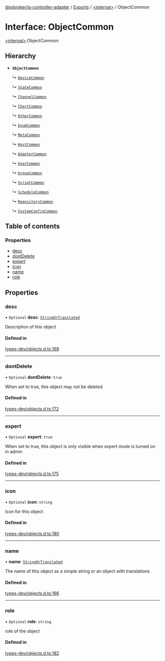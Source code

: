 [@iobroker/js-controller-adapter](../README.md) / [Exports](../modules.md) / [\<internal\>](../modules/internal_.md) / ObjectCommon

# Interface: ObjectCommon

[\<internal\>](../modules/internal_.md).ObjectCommon

## Hierarchy

- **`ObjectCommon`**

  ↳ [`DeviceCommon`](internal_.DeviceCommon.md)

  ↳ [`StateCommon`](internal_.StateCommon.md)

  ↳ [`ChannelCommon`](internal_.ChannelCommon.md)

  ↳ [`ChartCommon`](internal_.ChartCommon.md)

  ↳ [`OtherCommon`](internal_.OtherCommon.md)

  ↳ [`EnumCommon`](internal_.EnumCommon.md)

  ↳ [`MetaCommon`](internal_.MetaCommon.md)

  ↳ [`HostCommon`](internal_.HostCommon.md)

  ↳ [`AdapterCommon`](internal_.AdapterCommon.md)

  ↳ [`UserCommon`](internal_.UserCommon.md)

  ↳ [`GroupCommon`](internal_.GroupCommon.md)

  ↳ [`ScriptCommon`](internal_.ScriptCommon.md)

  ↳ [`ScheduleCommon`](internal_.ScheduleCommon.md)

  ↳ [`RepositoryCommon`](internal_.RepositoryCommon.md)

  ↳ [`SystemConfigCommon`](internal_.SystemConfigCommon.md)

## Table of contents

### Properties

- [desc](internal_.ObjectCommon.md#desc)
- [dontDelete](internal_.ObjectCommon.md#dontdelete)
- [expert](internal_.ObjectCommon.md#expert)
- [icon](internal_.ObjectCommon.md#icon)
- [name](internal_.ObjectCommon.md#name)
- [role](internal_.ObjectCommon.md#role)

## Properties

### desc

• `Optional` **desc**: [`StringOrTranslated`](../modules/internal_.md#stringortranslated)

Description of this object

#### Defined in

[types-dev/objects.d.ts:169](https://github.com/ioBroker/ioBroker.js-controller/blob/1906f86c/packages/types-dev/objects.d.ts#L169)

___

### dontDelete

• `Optional` **dontDelete**: ``true``

When set to true, this object may not be deleted

#### Defined in

[types-dev/objects.d.ts:172](https://github.com/ioBroker/ioBroker.js-controller/blob/1906f86c/packages/types-dev/objects.d.ts#L172)

___

### expert

• `Optional` **expert**: ``true``

When set to true, this object is only visible when expert mode is turned on in admin

#### Defined in

[types-dev/objects.d.ts:175](https://github.com/ioBroker/ioBroker.js-controller/blob/1906f86c/packages/types-dev/objects.d.ts#L175)

___

### icon

• `Optional` **icon**: `string`

Icon for this object

#### Defined in

[types-dev/objects.d.ts:180](https://github.com/ioBroker/ioBroker.js-controller/blob/1906f86c/packages/types-dev/objects.d.ts#L180)

___

### name

• **name**: [`StringOrTranslated`](../modules/internal_.md#stringortranslated)

The name of this object as a simple string or an object with translations

#### Defined in

[types-dev/objects.d.ts:166](https://github.com/ioBroker/ioBroker.js-controller/blob/1906f86c/packages/types-dev/objects.d.ts#L166)

___

### role

• `Optional` **role**: `string`

role of the object

#### Defined in

[types-dev/objects.d.ts:182](https://github.com/ioBroker/ioBroker.js-controller/blob/1906f86c/packages/types-dev/objects.d.ts#L182)
